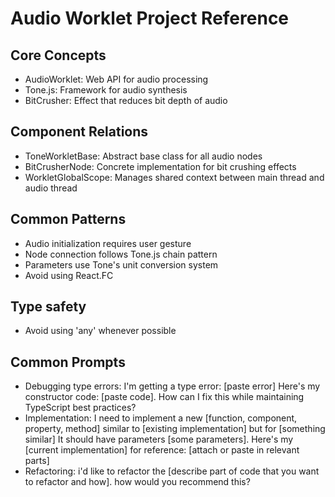 # Audio Worklet Project Reference

## Core Concepts

- AudioWorklet: Web API for audio processing
- Tone.js: Framework for audio synthesis
- BitCrusher: Effect that reduces bit depth of audio

## Component Relations

- ToneWorkletBase: Abstract base class for all audio nodes
- BitCrusherNode: Concrete implementation for bit crushing effects
- WorkletGlobalScope: Manages shared context between main thread and audio thread

## Common Patterns

- Audio initialization requires user gesture
- Node connection follows Tone.js chain pattern
- Parameters use Tone's unit conversion system
- Avoid using React.FC

## Type safety

- Avoid using 'any' whenever possible

## Common Prompts

- Debugging type errors: I'm getting a type error: [paste error] Here's my constructor code: [paste code].
  How can I fix this while maintaining TypeScript best practices?
- Implementation: I need to implement a new [function, component, property, method] similar to [existing implementation] but for [something similar] It should have parameters [some parameters]. Here's my [current implementation] for reference: [attach or paste in relevant parts]
- Refactoring: i'd like to refactor the [describe part of code that you want to refactor and how]. how would you recommend this?
